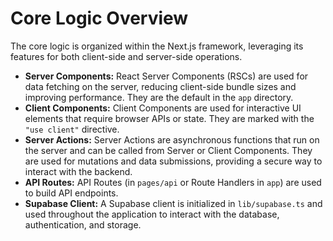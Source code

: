# Core Logic Overview

The core logic is organized within the Next.js framework, leveraging its features for both client-side and server-side operations.

*   **Server Components:** React Server Components (RSCs) are used for data fetching on the server, reducing client-side bundle sizes and improving performance. They are the default in the `app` directory.
*   **Client Components:** Client Components are used for interactive UI elements that require browser APIs or state. They are marked with the `"use client"` directive.
*   **Server Actions:** Server Actions are asynchronous functions that run on the server and can be called from Server or Client Components. They are used for mutations and data submissions, providing a secure way to interact with the backend.
*   **API Routes:** API Routes (in `pages/api` or Route Handlers in `app`) are used to build API endpoints.
*   **Supabase Client:** A Supabase client is initialized in `lib/supabase.ts` and used throughout the application to interact with the database, authentication, and storage.
